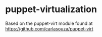 puppet-virtualization
=====================
Based on the puppet-virt module found at https://github.com/carlasouza/puppet-virt
